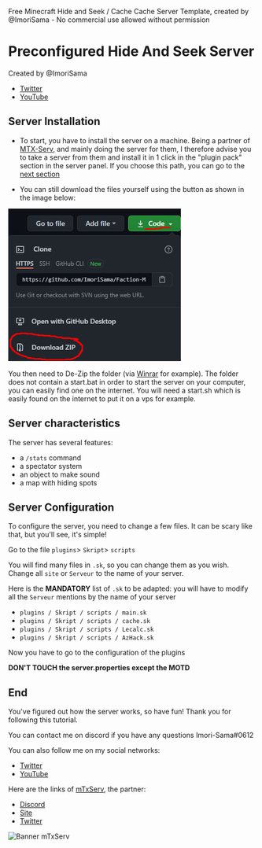 Free Minecraft Hide and Seek / Cache Cache Server Template, created by @ImoriSama - No commercial use allowed without permission

# Preconfigured Hide And Seek Server

Created by @ImoriSama 

* [Twitter](https://twitter.com/Imori_Sama)
* [YouTube](https://www.youtube.com/c/IMORISAMA/)

## Server Installation
* To start, you have to install the server on a machine. Being a partner of [MTX-Serv](https://mtxserv.com/fr/hebergeur-serveur-minecraft), and mainly doing the server for them, I therefore advise you to take a server from them and install it in 1 click in the "plugin pack" section in the server panel. If you choose this path, you can go to the [next section](https://github.com/sdieunidou/minecraft-hide-and-seek#server-characteristics)

* You can still download the files yourself using the button as shown in the image below:

![Image download](https://github.com/ImoriSama/Images-Explications/blob/main/Screenshot_450.png)

You then need to De-Zip the folder (via [Winrar](https://www.win-rar.com/start.html?&L=10) for example).
The folder does not contain a start.bat in order to start the server on your computer, you can easily find one on the internet. You will need a start.sh which is easily found on the internet to put it on a vps for example.

## Server characteristics

The server has several features:
* a `/stats` command
* a spectator system
* an object to make sound
* a map with hiding spots

## Server Configuration
To configure the server, you need to change a few files. It can be scary like that, but you'll see, it's simple!

Go to the file `plugins`> `Skript`> `scripts`

You will find many files in `.sk`, so you can change them as you wish. Change all `site` or `Serveur` to the name of your server.

Here is the **MANDATORY** list of `.sk` to be adapted:
you will have to modify all the `Serveur` mentions by the name of your server
* `plugins / Skript / scripts / main.sk`
* `plugins / Skript / scripts / cache.sk`
* `plugins / Skript / scripts / Lecalc.sk`
* `plugins / Skript / scripts / AzHack.sk`

Now you have to go to the configuration of the plugins

**DON'T TOUCH the server.properties except the MOTD**

## End
You've figured out how the server works, so have fun!
Thank you for following this tutorial.

You can contact me on discord if you have any questions Imori-Sama#0612

You can also follow me on my social networks:
* [Twitter](https://twitter.com/Imori_Sama)
* [YouTube](https://www.youtube.com/c/IMORISAMA/)

Here are the links of [mTxServ](https://mtxserv.com/fr/hebergeur-serveur-minecraft), the partner:

* [Discord](https://discord.com/invite/3gTSyJrfe7)
* [Site](https://mtxserv.com/fr/hebergeur-serveur-minecraft)
* [Twitter](https://twitter.com/mTxServ)

![Banner mTxServ](https://mtxserv.com/build/img/banner-minecraft-en.gif)
